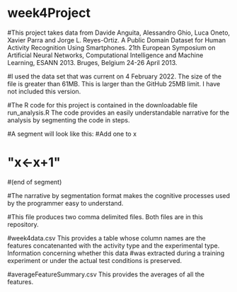 # week4Project
#This project takes data from Davide Anguita, Alessandro Ghio, Luca Oneto, Xavier Parra and Jorge L. Reyes-Ortiz. A Public Domain Dataset for Human Activity Recognition Using Smartphones. 21th European Symposium on Artificial Neural Networks, Computational Intelligence and Machine Learning, ESANN 2013. Bruges, Belgium 24-26 April 2013. 

#I used the data set that was current on 4 February 2022. The size of the file is greater than 61MB. This is larger than the GitHub 25MB limit. I have not included this version.

#The R code for this project is contained in the downloadable file run_analysis.R The code provides an easily understandable narrative for the analysis by segmenting the code in steps.

#A segment will look like this:
 #Add one to x 
 # "x<-x+1"
 #(end of segment)
 
 #The narrative by segmentation format makes the cognitive processes used by the programmer easy to understand.
 
 #This file produces two comma delimited files. Both files are in this repository.
 
 #week4data.csv This provides a table whose column names are the features concatenanted with the activity type and the experimental type. Information concerning whether this data  #was extracted during a training experiment or under the actual test conditions is preserved. 
 
 #averageFeatureSummary.csv This provides the averages of all the features.
